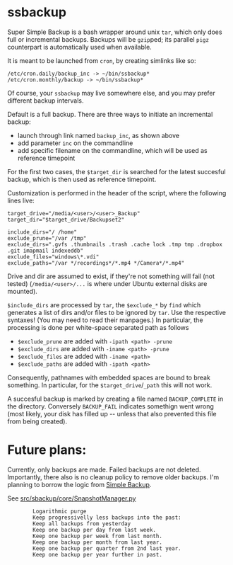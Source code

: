 # ssbackup
Super Simple Backup is a bash wrapper around unix `tar`, which only does full or incremental backups. 
Backups will be `gzip`ped; its parallel `pigz` counterpart is automatically used when available.

It is meant to be launched from `cron`, by creating simlinks like so:
```
/etc/cron.daily/backup_inc -> ~/bin/ssbackup*
/etc/cron.monthly/backup -> ~/bin/ssbackup*
```
Of course, your `ssbackup` may live somewhere else, and you may prefer different backup intervals.

Default is a full backup. There are three ways to initiate an incremental backup:
* launch through link named `backup_inc`, as shown above
* add parameter `inc` on the commandline
* add specific filename on the commandline, which will be used as reference timepoint

For the first two cases, the `$target_dir` is searched for the latest succesful backup, which is then used as reference timepoint.

Customization is performed in the header of the script, where the following lines live:
```
target_drive="/media/<user>/<user>_Backup"
target_dir="$target_drive/Backupset2"

include_dirs="/ /home"
exclude_prune="/var /tmp"
exclude_dirs=".gvfs .thumbnails .trash .cache lock .tmp tmp .dropbox .git imapmail indexeddb"
exclude_files="windows\*.vdi"
exclude_paths="/var */recordings*/*.mp4 */Camera*/*.mp4"
```
Drive and dir are assumed to exist, if they're not something will fail (not tested) (`/media/<user>/...` is where under Ubuntu external disks are mounted).

`$include_dirs` are processed by `tar`, the `$exclude_*` by `find` which generates a list of dirs and/or files to be ignored by `tar`. Use the respective syntaxes! (You may need to read their manpages.)
In particular, the processing is done per white-space separated path as follows
* `$exclude_prune` are added with `-ipath <path> -prune`
* `$exclude_dirs` are added with `-iname <path> -prune`
* `$exclude_files` are added with `-iname <path>`
* `$exclude_paths` are added with `-ipath <path>`

Consequently, pathnames with embedded spaces are bound to break something. In particular, for the `$target_drive`/`_path` this will not work.

A succesful backup is marked by creating a file named `BACKUP_COMPLETE` in the directory. Conversely `BACKUP_FAIL` indicates somethign went wrong (most likely, your disk has filled up -- unless that also prevented this file from being created).

# Future plans:
Currently, only backups are made. Failed backups are not deleted. Importantly, there also is no cleanup policy to remove older backups. I'm planning to borrow the logic from [Simple Backup](https://launchpad.net/sbackup).

See [src/sbackup/core/SnapshotManager.py](https://bazaar.launchpad.net/~sbackup-dev/sbackup/trunk/view/head:/src/sbackup/core/SnapshotManager.py)
```
        Logarithmic purge
        Keep progressivelly less backups into the past:
        Keep all backups from yesterday
        Keep one backup per day from last week.
        Keep one backup per week from last month.
        Keep one backup per month from last year.
        Keep one backup per quarter from 2nd last year.
        Keep one backup per year further in past.        
```
